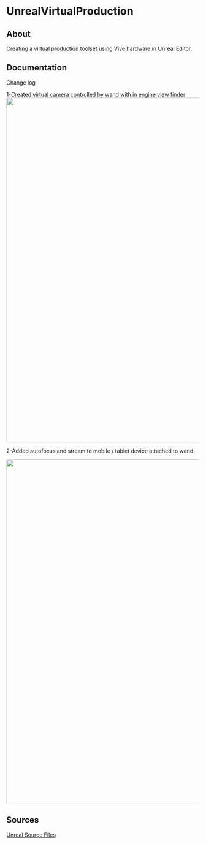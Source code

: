 # UnrealVirtualProduction
## About
Creating a virtual production toolset using Vive hardware in Unreal Editor.
## Documentation
Change log

1-Created virtual camera controlled by wand with in engine view finder
<img src="https://raw.githubusercontent.com/TuckerBurke/UnrealVirtualProduction/master/ScreenCaptures/VirtualCamera-1.gif" width="900">

2-Added autofocus and stream to mobile / tablet device attached to wand

<img src="https://raw.githubusercontent.com/TuckerBurke/UnrealVirtualProduction/master/ScreenCaptures/VirtualCamera-2.gif" width="900">


## Sources 
[Unreal Source Files](FirstVirtualCamera/Content)   